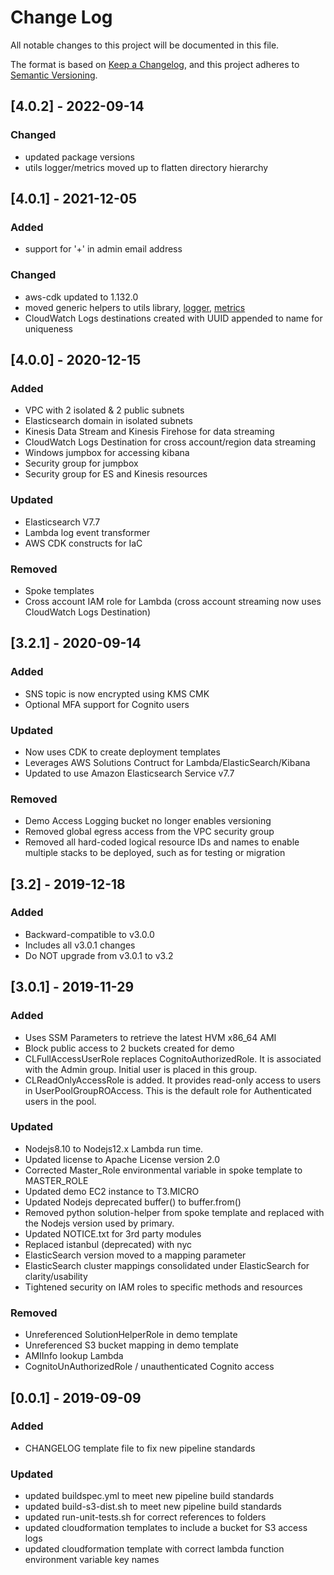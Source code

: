 # Change Log

All notable changes to this project will be documented in this file.

The format is based on [Keep a Changelog](https://keepachangelog.com/en/1.0.0/),
and this project adheres to [Semantic Versioning](https://semver.org/spec/v2.0.0.html).

## [4.0.2] - 2022-09-14

### Changed

- updated package versions
- utils logger/metrics moved up to flatten directory hierarchy

## [4.0.1] - 2021-12-05

### Added

- support for '+' in admin email address

### Changed

- aws-cdk updated to 1.132.0
- moved generic helpers to utils library, [logger](./source/services/utils/logger), [metrics](./source/services/utils/metrics)
- CloudWatch Logs destinations created with UUID appended to name for uniqueness

## [4.0.0] - 2020-12-15

### Added

- VPC with 2 isolated & 2 public subnets
- Elasticsearch domain in isolated subnets
- Kinesis Data Stream and Kinesis Firehose for data streaming
- CloudWatch Logs Destination for cross account/region data streaming
- Windows jumpbox for accessing kibana
- Security group for jumpbox
- Security group for ES and Kinesis resources

### Updated

- Elasticsearch V7.7
- Lambda log event transformer
- AWS CDK constructs for IaC

### Removed

- Spoke templates
- Cross account IAM role for Lambda (cross account streaming now uses CloudWatch Logs Destination)

## [3.2.1] - 2020-09-14

### Added

- SNS topic is now encrypted using KMS CMK
- Optional MFA support for Cognito users

### Updated

- Now uses CDK to create deployment templates
- Leverages AWS Solutions Contruct for Lambda/ElasticSearch/Kibana
- Updated to use Amazon Elasticsearch Service v7.7

### Removed

- Demo Access Logging bucket no longer enables versioning
- Removed global egress access from the VPC security group
- Removed all hard-coded logical resource IDs and names to enable multiple stacks to be deployed, such as for testing or migration

## [3.2] - 2019-12-18

### Added

- Backward-compatible to v3.0.0
- Includes all v3.0.1 changes
- Do NOT upgrade from v3.0.1 to v3.2

## [3.0.1] - 2019-11-29

### Added

- Uses SSM Parameters to retrieve the latest HVM x86_64 AMI
- Block public access to 2 buckets created for demo
- CLFullAccessUserRole replaces CognitoAuthorizedRole. It is associated with the Admin group. Initial user is placed in this group.
- CLReadOnlyAccessRole is added. It provides read-only access to users in UserPoolGroupROAccess. This is the default role for Authenticated users in the pool.

### Updated

- Nodejs8.10 to Nodejs12.x Lambda run time.
- Updated license to Apache License version 2.0
- Corrected Master_Role environmental variable in spoke template to MASTER_ROLE
- Updated demo EC2 instance to T3.MICRO
- Updated Nodejs deprecated buffer() to buffer.from()
- Removed python solution-helper from spoke template and replaced with the Nodejs version used by primary.
- Updated NOTICE.txt for 3rd party modules
- Replaced istanbul (deprecated) with nyc
- ElasticSearch version moved to a mapping parameter
- ElasticSearch cluster mappings consolidated under ElasticSearch for clarity/usability
- Tightened security on IAM roles to specific methods and resources

### Removed

- Unreferenced SolutionHelperRole in demo template
- Unreferenced S3 bucket mapping in demo template
- AMIInfo lookup Lambda
- CognitoUnAuthorizedRole / unauthenticated Cognito access

## [0.0.1] - 2019-09-09

### Added

- CHANGELOG template file to fix new pipeline standards

### Updated

- updated buildspec.yml to meet new pipeline build standards
- updated build-s3-dist.sh to meet new pipeline build standards
- updated run-unit-tests.sh for correct references to folders
- updated cloudformation templates to include a bucket for S3 access logs
- updated cloudformation template with correct lambda function environment variable key names
